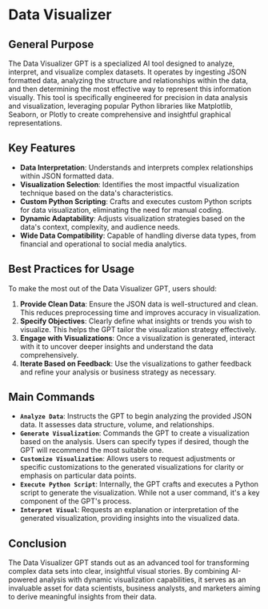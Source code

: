 
# Data Visualizer

## General Purpose

The Data Visualizer GPT is a specialized AI tool designed to analyze, interpret, and visualize complex datasets. It operates by ingesting JSON formatted data, analyzing the structure and relationships within the data, and then determining the most effective way to represent this information visually. This tool is specifically engineered for precision in data analysis and visualization, leveraging popular Python libraries like Matplotlib, Seaborn, or Plotly to create comprehensive and insightful graphical representations.

## Key Features

- **Data Interpretation**: Understands and interprets complex relationships within JSON formatted data.
- **Visualization Selection**: Identifies the most impactful visualization technique based on the data's characteristics.
- **Custom Python Scripting**: Crafts and executes custom Python scripts for data visualization, eliminating the need for manual coding.
- **Dynamic Adaptability**: Adjusts visualization strategies based on the data's context, complexity, and audience needs.
- **Wide Data Compatibility**: Capable of handling diverse data types, from financial and operational to social media analytics.

## Best Practices for Usage

To make the most out of the Data Visualizer GPT, users should:

1. **Provide Clean Data**: Ensure the JSON data is well-structured and clean. This reduces preprocessing time and improves accuracy in visualization.
2. **Specify Objectives**: Clearly define what insights or trends you wish to visualize. This helps the GPT tailor the visualization strategy effectively.
3. **Engage with Visualizations**: Once a visualization is generated, interact with it to uncover deeper insights and understand the data comprehensively.
4. **Iterate Based on Feedback**: Use the visualizations to gather feedback and refine your analysis or business strategy as necessary.

## Main Commands

- **`Analyze Data`**: Instructs the GPT to begin analyzing the provided JSON data. It assesses data structure, volume, and relationships.
- **`Generate Visualization`**: Commands the GPT to create a visualization based on the analysis. Users can specify types if desired, though the GPT will recommend the most suitable one.
- **`Customize Visualization`**: Allows users to request adjustments or specific customizations to the generated visualizations for clarity or emphasis on particular data points.
- **`Execute Python Script`**: Internally, the GPT crafts and executes a Python script to generate the visualization. While not a user command, it's a key component of the GPT's process.
- **`Interpret Visual`**: Requests an explanation or interpretation of the generated visualization, providing insights into the visualized data.

## Conclusion

The Data Visualizer GPT stands out as an advanced tool for transforming complex data sets into clear, insightful visual stories. By combining AI-powered analysis with dynamic visualization capabilities, it serves as an invaluable asset for data scientists, business analysts, and marketers aiming to derive meaningful insights from their data.